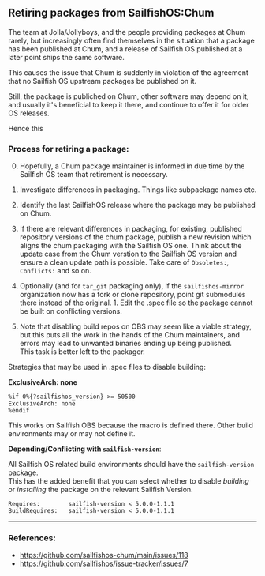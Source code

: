 ## Retiring packages from SailfishOS:Chum

The team at Jolla/Jollyboys, and the people providing packages at Chum rarely,
but increasingly often find themselves in the situation that a package has been
published at Chum, and a release of Sailfish OS published at a later point
ships the same software.

This causes the issue that Chum is suddenly in violation of the agreement that
no Sailfish OS upstream packages be published on it.

Still, the package is publiched on Chum, other software may depend on it, and
usually it's beneficial to keep it there, and continue to offer it for older OS
releases.

Hence this

### Process for retiring a package:

0. Hopefully, a Chum package maintainer is informed in due time by the Sailfish OS team that retirement is necessary.

1. Investigate differences in packaging. Things like subpackage names etc.
1. Identify the last SailfishOS release where the package may be published on Chum.
1. If there are relevant differences in packaging, for existing, published
   repository versions of the chum package, publish a new revision which aligns
   the chum packaging with the Sailfish OS one. 
   Think about the update case from the Chum verstion to the Sailfish OS version and
   ensure a clean update path is possible.
   Take care of `Obsoletes:`, `Conflicts:` and so on.
1. Optionally (and for `tar_git` packaging only), if the `sailfishos-mirror`
   organization now has a fork or clone repository, point git submodules there
   instead of the original.  1. Edit the .spec file so the package cannot be built
   on conflicting versions.
1. Note that disabling build repos on OBS may seem like a viable strategy, but
   this puts all the work in the hands of the Chum maintainers, and errors may
   lead to unwanted binaries ending up being published.  
   This task is better left to the packager.
 
Strategies that may be used in .spec files to disable building:

**ExclusiveArch: none**


```
%if 0%{?sailfishos_version} >= 50500
ExclusiveArch: none
%endif
```
This works on Sailfish OBS because the macro is defined there. Other build environments may or may not define it.

**Depending/Conflicting with `sailfish-version`**:

All Sailfish OS related build environments should have the  `sailfish-version` package.  
This has the added benefit that you can select whether to disable *building* or *installing* the package on the relevant Sailfish Version.

```
Requires:        sailfish-version < 5.0.0-1.1.1
BuildRequires:   sailfish-version < 5.0.0-1.1.1
```

----

### References:

 - https://github.com/sailfishos-chum/main/issues/118
 - https://github.com/sailfishos/issue-tracker/issues/7
